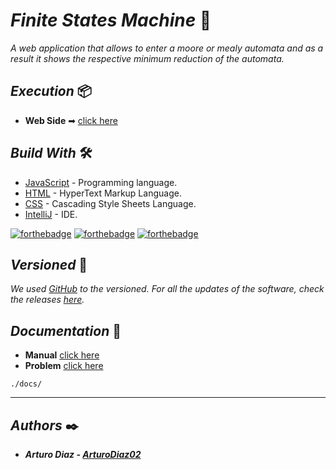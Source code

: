 # <b>_Finite States Machine_ 🔄 </b>

_A web application that allows to enter a moore or mealy automata and as a result it shows the respective minimum reduction of the automata._

## <b>_Execution_</b> 📦

* **Web Side** ➡ [click here](https://arturodiaz02.github.io/TI-finite-state-machine/)

## <b>_Build With_</b> 🛠️

* [JavaScript](https://developer.mozilla.org/es/docs/Web/JavaScript) - Programming language.
* [HTML](https://developer.mozilla.org/es/docs/Web/HTML) - HyperText Markup Language.
* [CSS](https://developer.mozilla.org/es/docs/Web/CSS) - Cascading Style Sheets Language.
* [IntelliJ](https://www.jetbrains.com/es-es/idea/) - IDE.

[![forthebadge](https://forthebadge.com/images/badges/made-with-javascript.svg)](https://forthebadge.com) [![forthebadge](https://forthebadge.com/images/badges/uses-html.svg)](https://forthebadge.com) [![forthebadge](https://forthebadge.com/images/badges/uses-css.svg)](https://forthebadge.com)

## <b>_Versioned_</b> 📌

_We used [GitHub](https://github.com/) to the versioned. For all the updates of the software, check the releases [here](https://github.com/ArturoDiaz02/TI-finite-state-machine/releases)._



## <b>_Documentation_</b> 💬

* **Manual** [click here](https://github.com/ArturoDiaz02/TI-finite-state-machine/blob/master/docs/Manual.pdf)
* **Problem** [click here](https://github.com/ArturoDiaz02/TI-finite-state-machine/blob/master/docs/tarea1IT(22-2).pdf) <br>
```
./docs/
```
---
## <b>_Authors_ ✒️

* _Arturo Diaz - [ArturoDiaz02](https://www.linkedin.com/in/carlos-arturo-diaz-artiaga-697625119/)_

